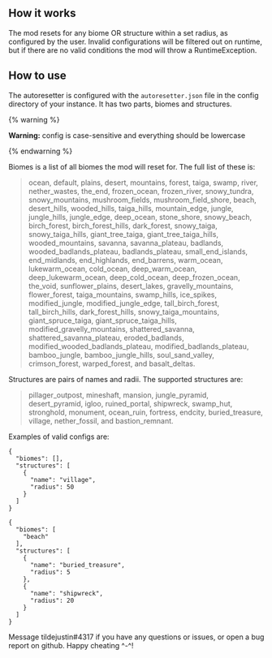 ## How it works
The mod resets for any biome OR structure within a set radius, as configured by the user. Invalid configurations will be filtered out on runtime, but if there are no valid conditions the mod will throw a RuntimeException.

## How to use
The autoresetter is configured with the `autoresetter.json` file in the config directory of your instance. It has two parts, biomes and structures.

{% warning %}

**Warning:** config is case-sensitive and everything should be lowercase

{% endwarning %}

Biomes is a list of all biomes the mod will reset for. The full list of these is:

> ocean, default, plains, desert, mountains, forest, taiga, swamp, river, nether_wastes, the_end, frozen_ocean, frozen_river, snowy_tundra, snowy_mountains, mushroom_fields, mushroom_field_shore, beach, desert_hills, wooded_hills, taiga_hills, mountain_edge, jungle, jungle_hills, jungle_edge, deep_ocean, stone_shore, snowy_beach, birch_forest, birch_forest_hills, dark_forest, snowy_taiga, snowy_taiga_hills, giant_tree_taiga, giant_tree_taiga_hills, wooded_mountains, savanna, savanna_plateau, badlands, wooded_badlands_plateau, badlands_plateau, small_end_islands, end_midlands, end_highlands, end_barrens, warm_ocean, lukewarm_ocean, cold_ocean, deep_warm_ocean, deep_lukewarm_ocean, deep_cold_ocean, deep_frozen_ocean, the_void, sunflower_plains, desert_lakes, gravelly_mountains, flower_forest, taiga_mountains, swamp_hills, ice_spikes, modified_jungle, modified_jungle_edge, tall_birch_forest, tall_birch_hills, dark_forest_hills, snowy_taiga_mountains, giant_spruce_taiga, giant_spruce_taiga_hills, modified_gravelly_mountains, shattered_savanna, shattered_savanna_plateau, eroded_badlands, modified_wooded_badlands_plateau, modified_badlands_plateau, bamboo_jungle, bamboo_jungle_hills, soul_sand_valley, crimson_forest, warped_forest, and basalt_deltas.


Structures are pairs of names and radii. The supported structures are:

> pillager_outpost, mineshaft, mansion, jungle_pyramid, desert_pyramid, igloo, ruined_portal, shipwreck, swamp_hut, stronghold, monument, ocean_ruin, fortress, endcity, buried_treasure, village, nether_fossil, and bastion_remnant.

Examples of valid configs are:

```
{
  "biomes": [],
  "structures": [
    {
      "name": "village",
      "radius": 50
    }
  ]
}
```
```
{
  "biomes": [
    "beach"
  ],
  "structures": [
    {
      "name": "buried_treasure",
      "radius": 5
    },
    {
      "name": "shipwreck",
      "radius": 20
    }
  ]
}
```

Message tildejustin#4317 if you have any questions or issues, or open a bug report on github. Happy cheating ^-^!
